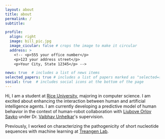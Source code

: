 ```yaml
---
layout: about
title: about
permalink: /
subtitle: 

profile:
  align: right
  image: bill_pic.jpg
  image_cicular: false # crops the image to make it circular
  address: >
    <!-- <p>555 your office number</p>
    <p>123 your address street</p>
    <p>Your City, State 12345</p> -->

news: true  # includes a list of news items
selected_papers: true # includes a list of papers marked as "selected={true}"
social: true  # includes social icons at the bottom of the page
---
```

Hi, I am a student at <a href='https://www.rice.edu/'>Rice University</a>, majoring in computer science. I am excited about enhancing the interaction between human and artificial intelligence agents. I am currently developing a predictive model of human behavior in the context of human-robot collaboration with [Liubove Orlov Savko](https://www.linkedin.com/in/lorlov/) under Dr. [Vaibhav Unhelkar](https://unhelkar.github.io/)'s supervision.

Previously, I worked on characterizing the pathogenicity of short nucleotide sequences with machine learning at [Treangen Lab](https://www.treangenlab.com/).

<!-- Write your biography here. Tell the world about yourself. Link to your favorite [subreddit](http://reddit.com). You can put a picture in, too. The code is already in, just name your picture `prof_pic.jpg` and put it in the `img/` folder.

Put your address / P.O. box / other info right below your picture. You can also disable any these elements by editing `profile` property of the YAML header of your `_pages/about.md`. Edit `_bibliography/papers.bib` and Jekyll will render your [publications page](/al-folio/publications/) automatically.

Link to your social media connections, too. This theme is set up to use [Font Awesome icons](http://fortawesome.github.io/Font-Awesome/) and [Academicons](https://jpswalsh.github.io/academicons/), like the ones below. Add your Facebook, Twitter, LinkedIn, Google Scholar, or just disable all of them. -->
